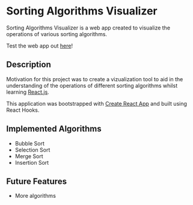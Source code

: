 # Sorting Algorithms Visualizer

Sorting Algorithms Visualizer is a web app created to visualize the operations of various sorting algorithms. 

Test the web app out [here](https://ianc13.github.io/Sorting-Algo-Visualizer/)!

## Description

Motivation for this project was to create a vizualization tool to aid in the understanding of the operations of different sorting algorithms whilst learning [React.js](https://reactjs.org/).

This application was bootstrapped with [Create React App](https://github.com/facebook/create-react-app) and built using React Hooks.

## Implemented Algorithms

- Bubble Sort
- Selection Sort
- Merge Sort
- Insertion Sort

## Future Features 

- More algorithms
